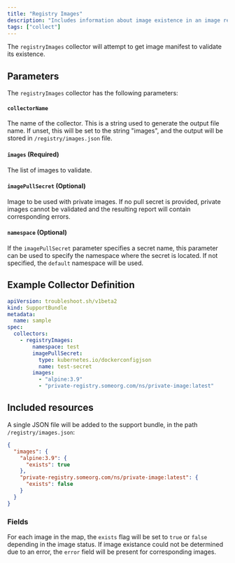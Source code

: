 ```yaml
---
title: "Registry Images"
description: "Includes information about image existence in an image registry"
tags: ["collect"]
---
```



The `registryImages` collector will attempt to get image manifest to validate its existence.

## Parameters

The `registryImages` collector has the following parameters:

#### `collectorName`
The name of the collector.
This is a string used to generate the output file name.
If unset, this will be set to the string "images", and the output will be stored in `/registry/images.json` file.

#### `images` (Required)
The list of images to validate.

#### `imagePullSecret` (Optional)
Image to be used with private images.
If no pull secret is provided, private images cannot be validated and the resulting report will contain corresponding errors.

#### `namespace` (Optional)
If the `imagePullSecret` parameter specifies a secret name, this parameter can be used to specify the namespace where the secret is located.
If not specified, the `default` namespace will be used.

## Example Collector Definition

```yaml
apiVersion: troubleshoot.sh/v1beta2
kind: SupportBundle
metadata:
  name: sample
spec:
  collectors:
    - registryImages:
        namespace: test
        imagePullSecret:
          type: kubernetes.io/dockerconfigjson
          name: test-secret
        images:
          - "alpine:3.9"
          - "private-registry.someorg.com/ns/private-image:latest"
```

## Included resources

A single JSON file will be added to the support bundle, in the path `/registry/images.json`:

```json
{
  "images": {
    "alpine:3.9": {
      "exists": true
    },
    "private-registry.someorg.com/ns/private-image:latest": {
      "exists": false
    }
  }
}
```

### Fields

For each image in the map, the `exists` flag will be set to `true` or `false` depending in the image status.
If image existance could not be determined due to an error, the `error` field will be present for corresponding images.
